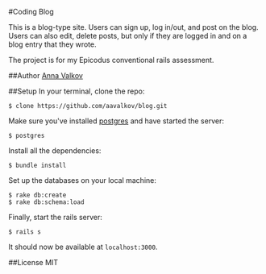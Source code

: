 #Coding Blog

This is a blog-type site. Users can sign up, log in/out, and post on the blog. Users can also edit, delete posts, but only if they are logged in and on a blog entry that they wrote.

The project is for my Epicodus conventional rails assessment.

##Author
[Anna Valkov](http://github.com/aavalkov.com)

##Setup
In your terminal, clone the repo:

```console
$ clone https://github.com/aavalkov/blog.git
```

Make sure you've installed [postgres](http://www.postgresql.org/download/) and have started the server:

```console
$ postgres
```

Install all the dependencies:

```console
$ bundle install
```

Set up the databases on your local machine:

```console
$ rake db:create
$ rake db:schema:load
```

Finally, start the rails server:

```console
$ rails s
```
It should now be available at `localhost:3000`.


##License
MIT

